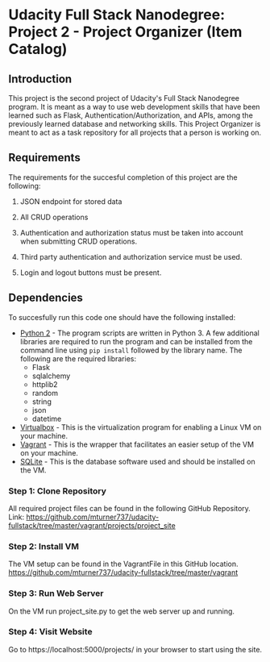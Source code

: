 # Udacity Full Stack Nanodegree: Project 2 - Project Organizer (Item Catalog)

## Introduction

This project is the second project of Udacity's Full Stack Nanodegree program.  It is meant as a way to use web development skills that have been learned such as Flask, Authentication/Authorization, and APIs, among the previously learned database and networking skills.   This Project Organizer is meant to act as a task repository for all projects that a person is working on.

## Requirements

The requirements for the succesful completion of this project are the following:

1. JSON endpoint for stored data

2. All CRUD operations

3. Authentication and authorization status must be taken into account when submitting CRUD operations.

4. Third party authentication and authorization service must be used.

5. Login and logout buttons must be present.

## Dependencies

To succesfully run this code one should have the following installed:

* [Python 2](https://www.python.org/downloads/) - The program scripts are written in Python 3. A few additional libraries are required to run the program and can be installed from the command line using `pip install` followed by the library name. The following are the required libraries:
  * Flask
  * sqlalchemy
  * httplib2
  * random
  * string
  * json
  * datetime
* [Virtualbox](https://www.virtualbox.org/) - This is the virtualization program for enabling a Linux VM on your machine.
* [Vagrant](https://www.vagrantup.com/downloads.html) - This is the wrapper that facilitates an easier setup of the VM on your machine.
* [SQLite](https://sqlite.org/download.html) - This is the database software used and should be installed on the VM.


### Step 1: Clone Repository

All required project files can be found in the following GitHub Repository.
Link: https://github.com/mturner737/udacity-fullstack/tree/master/vagrant/projects/project_site

### Step 2: Install VM

The VM setup can be found in the VagrantFile in this GitHub location.
https://github.com/mturner737/udacity-fullstack/tree/master/vagrant

### Step 3: Run Web Server

On the VM run project_site.py to get the web server up and running.

### Step 4: Visit Website

Go to https://localhost:5000/projects/ in your browser to start using the site.

